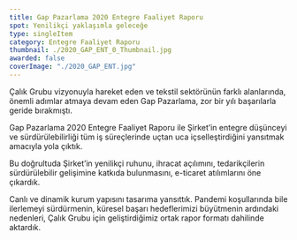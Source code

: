 ```yaml
---
title: Gap Pazarlama 2020 Entegre Faaliyet Raporu
spot: Yenilikçi yaklaşımla geleceğe
type: singleItem
category: Entegre Faaliyet Raporu
thumbnail: ./2020_GAP_ENT_0_Thumbnail.jpg
awarded: false
coverImage: "./2020_GAP_ENT.jpg"
---
```


Çalık Grubu vizyonuyla hareket eden ve tekstil sektörünün farklı alanlarında, önemli adımlar atmaya devam eden Gap Pazarlama, zor bir yılı başarılarla geride bırakmıştı.

Gap Pazarlama 2020 Entegre Faaliyet Raporu ile Şirket’in entegre düşünceyi ve sürdürülebilirliği tüm iş süreçlerinde uçtan uca içselleştirdiğini yansıtmak amacıyla yola çıktık.

Bu doğrultuda Şirket’in yenilikçi ruhunu, ihracat açılımını, tedarikçilerin sürdürülebilir gelişimine katkıda bulunmasını, e-ticaret atılımlarını öne çıkardık.

Canlı ve dinamik kurum yapısını tasarıma yansıttık. Pandemi koşullarında bile ilerlemeyi sürdürmenin, küresel başarı hedeflerimizi büyütmenin ardındaki nedenleri, Çalık Grubu için geliştirdiğimiz ortak rapor formatı dahilinde aktardık.
